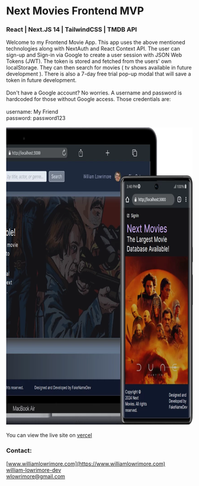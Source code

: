 # Next Movies Frontend MVP

### React | Next.JS 14 | TailwindCSS | TMDB API

Welcome to my Frontend Movie App. This app uses the above mentioned technologies along with NextAuth and React Context API. The user can sign-up and Sign-in via Google to create a user session with JSON Web Tokens (JWT). The token is stored and fetched from the users&apos; own localStorage. They can then search for movies &#40; tv shows available in future development &#41;. There is also a 7-day free trial pop-up modal that will save a token in future development.
<br />
<br />
Don&apos;t have a Google account? No worries. A username and password is hardcoded for those without Google access. Those credentials are:
<br />
<br />
username: My Friend<br/>
password: password123
<br />
<br />
<img src='public/images/readMeImg.webp' alt='example' width='800' height='800' />
<br />
<br />
You can view the live site on [vercel]()

### Contact:

[www.williamlowrimore.com](https://www.williamlowrimore.com)<br />
[william-lowrimore-dev](https://www.linkedin.com/in/william-lowrimore-dev)<br />
[wlowrimore@gmail.com](mailto://wlowrimore@gmail.com)
